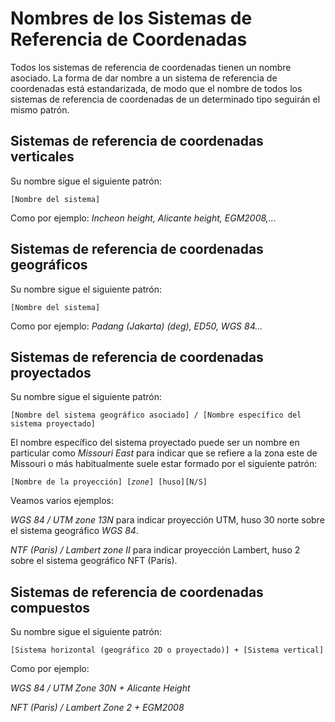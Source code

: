 # Nombres de los Sistemas de Referencia de Coordenadas

Todos los sistemas de referencia de coordenadas tienen un nombre asociado.  La forma de dar nombre a un sistema de referencia de coordenadas está estandarizada, de modo que el nombre de todos los sistemas de referencia de coordenadas de un determinado tipo seguirán el mismo patrón.

## Sistemas de referencia de coordenadas verticales

Su nombre sigue el siguiente patrón:

`[Nombre del sistema]`

 Como por ejemplo: _Incheon height, Alicante height, EGM2008,..._

## Sistemas de referencia de coordenadas geográficos

Su nombre sigue el siguiente patrón:

`[Nombre del sistema]`

Como por ejemplo: _Padang \(Jakarta\) \(deg\), ED50, WGS 84..._

## Sistemas de referencia de coordenadas proyectados

Su nombre sigue el siguiente patrón:

`[Nombre del sistema geográfico asociado] / [Nombre específico del sistema proyectado]`

El nombre específico del sistema proyectado puede ser un nombre en particular como _Missouri East_  para indicar que se refiere a la zona este de Missouri o más habitualmente suele estar formado por el siguiente patrón:

`[Nombre de la proyección] [`_`zone`_`] [huso][N/S]`

Veamos varios ejemplos:

_WGS 84 / UTM zone 13N_ para indicar proyección UTM, huso 30 norte sobre el sistema geográfico _WGS 84_.

_NTF \(Paris\) / Lambert zone II_ para indicar proyección Lambert, huso 2 sobre el sistema geográfico NFT \(París\).

## Sistemas de referencia de coordenadas compuestos

Su nombre sigue el siguiente patrón:

`[Sistema horizontal (geográfico 2D o proyectado)] + [Sistema vertical]`

Como por ejemplo:

_WGS 84 / UTM Zone 30N + Alicante Height_

_NFT \(Paris\) / Lambert Zone 2 + EGM2008_

